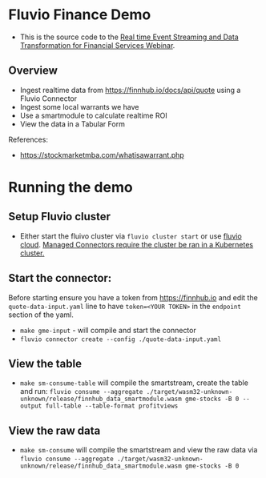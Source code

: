 # Fluvio Finance Demo

* This is the source code to the [Real time Event Streaming and Data
Transformation for Financial Services
Webinar](https://www.youtube.com/watch?v=wAvyB8367g4).

## Overview
* Ingest realtime data from https://finnhub.io/docs/api/quote using a Fluvio Connector
* Ingest some local warrants we have
* Use a smartmodule to calculate realtime ROI
* View the data in a Tabular Form

References:
* https://stockmarketmba.com/whatisawarrant.php

# Running the demo

## Setup Fluvio cluster

* Either start the fluivo cluster via `fluvio cluster start` or use [fluvio
cloud](https://infinyon.cloud). [Managed Connectors require the cluster be ran
in a Kubernetes cluster.](https://www.fluvio.io/connectors/#managed-connectors)

## Start the connector:

Before starting ensure you have a token from https://finnhub.io and edit the
`quote-data-input.yaml` line to have `token=<YOUR TOKEN>` in the `endpoint`
section of the yaml.

* `make gme-input` - will compile and start the connector
* `fluvio connector create --config ./quote-data-input.yaml`

## View the table
* `make sm-consume-table` will compile the smartstream, create the table and run:
 `fluvio consume --aggregate ./target/wasm32-unknown-unknown/release/finnhub_data_smartmodule.wasm gme-stocks -B 0 --output full-table --table-format profitviews`

## View the raw data
* `make sm-consume` will compile the smartstream and view the raw data via `fluvio consume --aggregate ./target/wasm32-unknown-unknown/release/finnhub_data_smartmodule.wasm gme-stocks -B 0`
